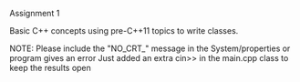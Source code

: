 Assignment 1

Basic C++ concepts using pre-C++11 topics to write classes.

NOTE:
Please include the "NO_CRT_" message in the System/properties or program gives an error
Just added an extra cin>> in the main.cpp class to keep the results open
